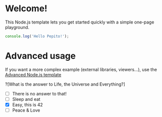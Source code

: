 # Welcome!

This Node.js template lets you get started quickly with a simple one-page playground.

```javascript runnable
console.log('Hello Pepito!');
```

# Advanced usage

If you want a more complex example (external libraries, viewers...), use the [Advanced Node.js template](https://tech.io/select-repo/442)

?[What is the answer to Life, the Universe and Everything?]
-[ ] There is no answer to that!
-[ ] Sleep and eat
-[x] Easy, this is 42
-[ ] Peace & Love
